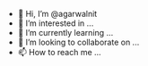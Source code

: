 - 👋 Hi, I’m @agarwalnit
- 👀 I’m interested in ...
- 🌱 I’m currently learning ...
- 💞️ I’m looking to collaborate on ...
- 📫 How to reach me ...

<!---
agarwalnit/agarwalnit is a ✨ special ✨ repository because its `README.md` (this file) appears on your GitHub profile.
You can click the Preview link to take a look at your changes.
--->
